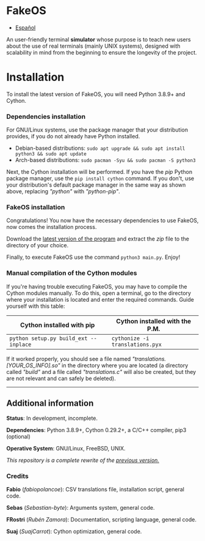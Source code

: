 # FakeOS

* [Español](https://github.com/Hint-Box/FakeOS/blob/main/README.es.md)

An user-friendly terminal **simulator** whose purpose is to teach new users about the use of
real terminals (mainly UNIX systems), designed with scalability in mind from the
beginning to ensure the longevity of the project.

# Installation
To install the latest version of FakeOS, you will need Python 3.8.9+ and Cython.

### Dependencies installation
For GNU/Linux systems, use the package manager that your distribution provides, if you
do not already have Python installed.

* Debian-based distributions: `sudo apt upgrade && sudo apt install python3 && sudo apt update`
* Arch-based distributions: `sudo pacman -Syu && sudo pacman -S python3`

Next, the Cython installation will be performed. If you have the *pip* Python package
manager, use the `pip install cython` command. If you don't, use your distribution's default
package manager in the same way as shown above, replacing *"python"* with *"python-pip"*.

### FakeOS installation
Congratulations! You now have the necessary dependencies to use FakeOS, now comes the
installation process.

Download the [latest version of the program](https://www.github.com/Hint-Box/FakeOS/archive/refs/heads/main.zip "Download Link")
and extract the *zip* file to the directory of your choice.

Finally, to execute FakeOS use the command `python3 main.py`. Enjoy!

### Manual compilation of the Cython modules
If you're having trouble executing FakeOS, you may have to compile the Cython modules manually.
To do this, open a terminal, go to the directory where your installation is located and enter the
required commands. Guide yourself with this table:

|Cython installed with pip|Cython installed with the P.M.|
|---|---|
|`python setup.py build_ext --inplace`|`cythonize -i translations.pyx`|

If it worked properly, you should see a file named *"translations.[YOUR_OS_INFO].so"* in the
directory where you are located (a directory called *"build"* and a file called *"translations.c"*
will also be created, but they are not relevant and can safely be deleted).

---

## Additional information
**Status**: In development, incomplete.

**Dependencies**: Python 3.8.9+, Cython 0.29.2+, a C/C++ compiler, pip3 (optional)

**Operative System**: GNU/Linux, FreeBSD, UNIX.

_This repository is a complete rewrite of the [previous version.](https://www.github.com/fabiopolancoe/FakeOS)_

### Credits
**Fabio** (*fabiopolancoe*): CSV translations file, installation script, general code.

**Sebas** (*Sebastian-byte*): Arguments system, general code.

**FRostri** (*Rubén Zamora*): Documentation, scripting language, general code.

**Suaj** (*SuajCarrot*): Cython optimization, general code.
